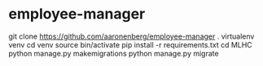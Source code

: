 # employee-manager

git clone https://github.com/aaronenberg/employee-manager . 
virtualenv venv
cd venv 
source bin/activate
pip install -r requirements.txt
cd MLHC 
python manage.py makemigrations
python manage.py migrate
